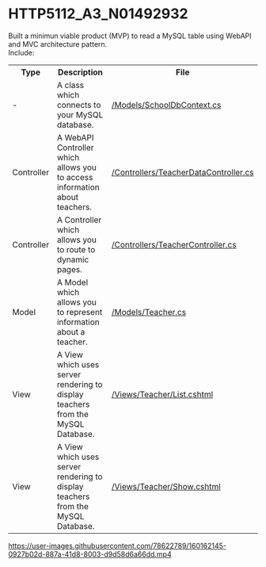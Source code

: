 # HTTP5112_A3_N01492932

Built a minimun viable product (MVP) to read a MySQL table using WebAPI and MVC architecture pattern. 
<br>
Include:


<table>
      <tr>
            <th>Type</th>
            <th>Description</th>
             <th>File</th>
      </tr>
      <tr>
            <td>-</td>
            <td>A class which connects to your MySQL database.</td>
            <td><a href="https://github.com/yatyichung/HTTP5112_A3_N01492932/blob/master/HTTP5112_A3_YatYiChung/Models/SchoolDbContext.cs">/Models/SchoolDbContext.cs</a></td>
      </tr>
      <tr>
            <td>Controller</td>
            <td>A WebAPI Controller which allows you to access information about teachers.</td>
        <td><a href="https://github.com/yatyichung/HTTP5112_A3_N01492932/blob/master/HTTP5112_A3_YatYiChung/Controllers/TeacherDataController.cs">/Controllers/TeacherDataController.cs</a></td>
      </tr>
     <tr>
            <td>Controller</td>
            <td>A Controller which allows you to route to dynamic pages.</td>
           <td><a href="https://github.com/yatyichung/HTTP5112_A3_N01492932/blob/master/HTTP5112_A3_YatYiChung/Controllers/TeacherController.cs">/Controllers/TeacherController.cs</a></td>
      </tr>
   <tr>
            <td>Model</td>
            <td>A Model which allows you to represent information about a teacher.</td>
         <td><a href="https://github.com/yatyichung/HTTP5112_A3_N01492932/blob/master/HTTP5112_A3_YatYiChung/Models/Teacher.cs">/Models/Teacher.cs</a></td>
      </tr>
   <tr>
            <td>View</td>
            <td>A View which uses server rendering to display teachers from the MySQL Database.</td>
         <td><a href="https://github.com/yatyichung/HTTP5112_A3_N01492932/blob/master/HTTP5112_A3_YatYiChung/Views/Teacher/List.cshtml">/Views/Teacher/List.cshtml</a></td>
      </tr>
    <tr>
            <td>View</td>
            <td>A View which uses server rendering to display teachers from the MySQL Database.</td>
          <td><a href="https://github.com/yatyichung/HTTP5112_A3_N01492932/blob/master/HTTP5112_A3_YatYiChung/Views/Teacher/Show.cshtml">/Views/Teacher/Show.cshtml</a></td>
      </tr>
</table>


https://user-images.githubusercontent.com/78622789/160162145-0927b02d-887a-41d8-8003-d9d58d6a66dd.mp4
